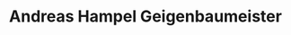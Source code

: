 ---
title: "Andreas Hampel Geigenbaumeister"
url: /hamburg/andreas-hampel-geigenbaumeister/
shop: Musik
---